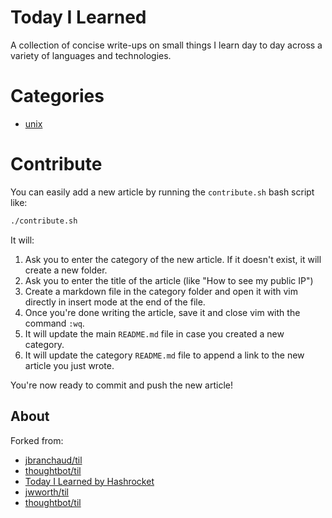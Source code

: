 # Today I Learned

A collection of concise write-ups on small things I learn day to day across a
variety of languages and technologies.

# Categories

* [unix](unix/README.md)

# Contribute

You can easily add a new article by running the `contribute.sh` bash script like:

```bash
./contribute.sh
```

It will:

1. Ask you to enter the category of the new article. If it doesn't exist, it will create a new folder.
2. Ask you to enter the title of the article (like "How to see my public IP")
3. Create a markdown file in the category folder and open it with vim directly in insert mode at the end of the file.
4. Once you're done writing the article, save it and close vim with the command `:wq`.
5. It will update the main `README.md` file in case you created a new category.
6. It will update the category `README.md` file to append a link to the new article you just wrote.

You're now ready to commit and push the new article!

## About

Forked from:

* [jbranchaud/til](https://github.com/jbranchaud/til)
* [thoughtbot/til](https://github.com/thoughtbot/til)
* [Today I Learned by Hashrocket](https://til.hashrocket.com)
* [jwworth/til](https://github.com/jwworth/til)
* [thoughtbot/til](https://github.com/thoughtbot/til)

